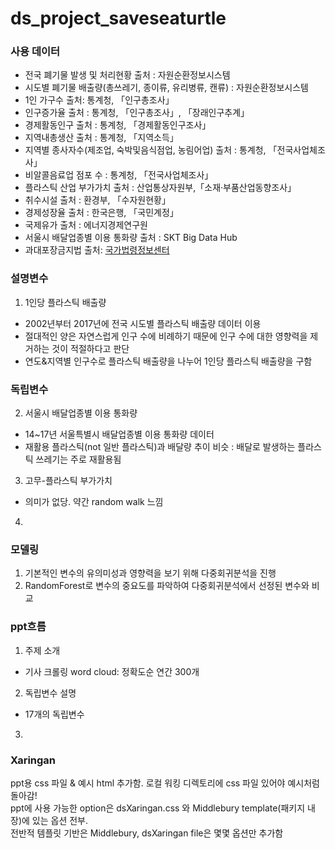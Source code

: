 # ds_project_saveseaturtle

### 사용 데이터
- 전국 폐기물 발생 및 처리현황 출처 : 자원순환정보시스템
- 시도별 폐기물 배출량(총쓰레기, 종이류, 유리병류, 캔류) : 자원순환정보시스템
- 1인 가구수 출처: 통계청, 「인구총조사」
- 인구증가율 출처 : 통계청, 「인구총조사」, 「장래인구추계」
- 경제활동인구 출처 : 통계청, 「경제활동인구조사」
- 지역내총생산 출처 : 통계청, 「지역소득」
- 지역별 종사자수(제조업, 숙박및음식점업, 농림어업)  출처 : 통계청, 「전국사업체조사」
- 비알콜음료업 점포 수 : 통계청, 「전국사업체조사」
- 플라스틱 산업 부가가치 출처 : 산업통상자원부,「소재·부품산업동향조사」
- 취수시설 출처 : 환경부, 「수자원현황」
- 경제성장율 출처 : 한국은행, 「국민계정」
- 국제유가 출처 : 에너지경제연구원
- 서울시 배달업종별 이용 통화량 출처 : SKT Big Data Hub
- 과대포장금지법 출처: [국가법령정보센터](http://www.law.go.kr/법령/제품의포장재질ㆍ포장방법에관한기준등에관한규칙)

### 설명변수

1. 1인당 플라스틱 배출량
- 2002년부터 2017년에 전국 시도별 플라스틱 배출량 데이터 이용
- 절대적인 양은 자연스럽게 인구 수에 비례하기 때문에 인구 수에 대한 영향력을 제거하는 것이 적절하다고 판단
- 연도&지역별 인구수로 플라스틱 배출량을 나누어 1인당 플라스틱 배출량을 구함

### 독립변수

2. 서울시 배달업종별 이용 통화량
- 14~17년 서울특별시 배달업종별 이용 통화량 데이터
- 재활용 플라스틱(not 일반 플라스틱)과 배달량 추이 비슷 : 배달로 발생하는 플라스틱 쓰레기는 주로 재활용됨 

3. 고무-플라스틱 부가가치
- 의미가 없당. 약간 random walk 느낌 

4. 

### 모델링
1. 기본적인 변수의 유의미성과 영향력을 보기 위해 다중회귀분석을 진행
2. RandomForest로 변수의 중요도를 파악하여 다중회귀분석에서 선정된 변수와 비교 

### ppt흐름
1. 주제 소개 
- 기사 크롤링 word cloud: 정확도순 연간 300개
2. 독립변수 설명 
- 17개의 독립변수
3. 

### Xaringan
ppt용 css 파일 & 예시 html 추가함. 로컬 워킹 디렉토리에 css 파일 있어야 예시처럼 돌아감!   
ppt에 사용 가능한 option은 dsXaringan.css 와 Middlebury template(패키지 내장)에 있는 옵션 전부.   
전반적 템플릿 기반은 Middlebury, dsXaringan file은 몇몇 옵션만 추가함
